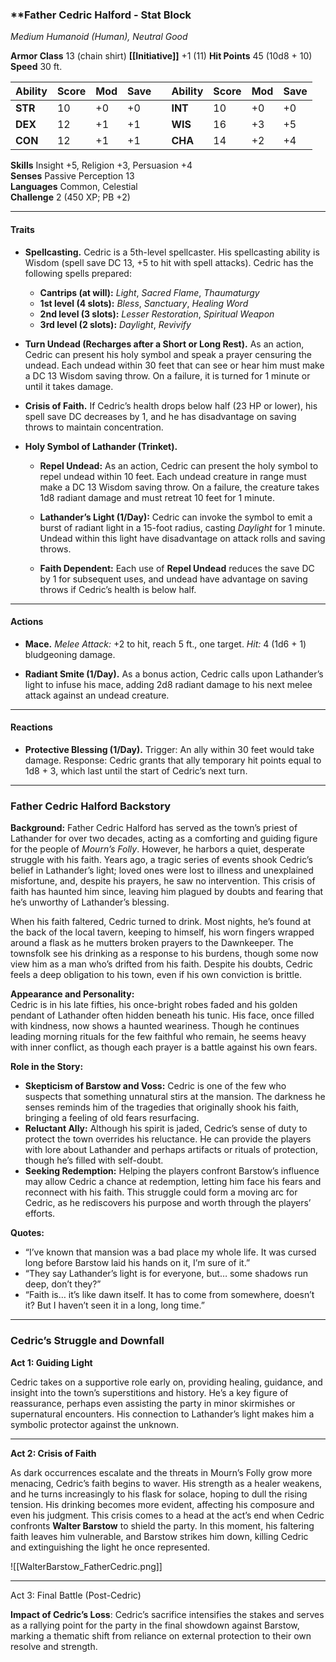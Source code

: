 
### **Father Cedric Halford - Stat Block 

_Medium Humanoid (Human), Neutral Good_

**Armor Class** 13 (chain shirt)                                         **[[Initiative]]** +1 (11)
**Hit Points** 45 (10d8 + 10)  
**Speed** 30 ft.  

| Ability | Score | Mod | Save |     | Ability | Score | Mod | Save |
| ------- | ----- | --- | ---- | --- | ------- | ----- | --- | ---- |
| **STR** | 10    | +0  | +0   |     | **INT** | 10    | +0  | +0   |
| **DEX** | 12    | +1  | +1   |     | **WIS** | 16    | +3  | +5   |
| **CON** | 12    | +1  | +1   |     | **CHA** | 14    | +2  | +4   |


**Skills** Insight +5, Religion +3, Persuasion +4  
**Senses** Passive Perception 13  
**Languages** Common, Celestial  
**Challenge** 2 (450 XP; PB +2)

---

#### **Traits**

- **Spellcasting.** Cedric is a 5th-level spellcaster. His spellcasting ability is Wisdom (spell save DC 13, +5 to hit with spell attacks). Cedric has the following spells prepared:
    
    - **Cantrips (at will):** _Light_, _Sacred Flame_, _Thaumaturgy_
    - **1st level (4 slots):** _Bless_, _Sanctuary_, _Healing Word_
    - **2nd level (3 slots):** _Lesser Restoration_, _Spiritual Weapon_
    - **3rd level (2 slots):** _Daylight_, _Revivify_

- **Turn Undead (Recharges after a Short or Long Rest).** As an action, Cedric can present his holy symbol and speak a prayer censuring the undead. Each undead within 30 feet that can see or hear him must make a DC 13 Wisdom saving throw. On a failure, it is turned for 1 minute or until it takes damage.

- **Crisis of Faith.** If Cedric’s health drops below half (23 HP or lower), his spell save DC decreases by 1, and he has disadvantage on saving throws to maintain concentration.

- **Holy Symbol of Lathander (Trinket).**
    
    - **Repel Undead:** As an action, Cedric can present the holy symbol to repel undead within 10 feet. Each undead creature in range must make a DC 13 Wisdom saving throw. On a failure, the creature takes 1d8 radiant damage and must retreat 10 feet for 1 minute.
	
    - **Lathander’s Light (1/Day):** Cedric can invoke the symbol to emit a burst of radiant light in a 15-foot radius, casting _Daylight_ for 1 minute. Undead within this light have disadvantage on attack rolls and saving throws.
    
    - **Faith Dependent:** Each use of **Repel Undead** reduces the save DC by 1 for subsequent uses, and undead have advantage on saving throws if Cedric’s health is below half.

---

#### **Actions**

- **Mace.** _Melee Attack:_ +2 to hit, reach 5 ft., one target. _Hit:_ 4 (1d6 + 1) bludgeoning damage.

- **Radiant Smite (1/Day).** As a bonus action, Cedric calls upon Lathander’s light to infuse his mace, adding 2d8 radiant damage to his next melee attack against an undead creature.


---

#### **Reactions**

- **Protective Blessing (1/Day).** Trigger: An ally within 30 feet would take damage. Response: Cedric grants that ally temporary hit points equal to 1d8 + 3, which last until the start of Cedric’s next turn.

---


### **Father Cedric Halford Backstory**

**Background:** Father Cedric Halford has served as the town’s priest of Lathander for over two decades, acting as a comforting and guiding figure for the people of _Mourn’s Folly_. However, he harbors a quiet, desperate struggle with his faith. Years ago, a tragic series of events shook Cedric’s belief in Lathander’s light; loved ones were lost to illness and unexplained misfortune, and, despite his prayers, he saw no intervention. This crisis of faith has haunted him since, leaving him plagued by doubts and fearing that he’s unworthy of Lathander’s blessing.

When his faith faltered, Cedric turned to drink. Most nights, he’s found at the back of the local tavern, keeping to himself, his worn fingers wrapped around a flask as he mutters broken prayers to the Dawnkeeper. The townsfolk see his drinking as a response to his burdens, though some now view him as a man who’s drifted from his faith. Despite his doubts, Cedric feels a deep obligation to his town, even if his own conviction is brittle.

**Appearance and Personality:**  
Cedric is in his late fifties, his once-bright robes faded and his golden pendant of Lathander often hidden beneath his tunic. His face, once filled with kindness, now shows a haunted weariness. Though he continues leading morning rituals for the few faithful who remain, he seems heavy with inner conflict, as though each prayer is a battle against his own fears.

**Role in the Story:**

- **Skepticism of Barstow and Voss:** Cedric is one of the few who suspects that something unnatural stirs at the mansion. The darkness he senses reminds him of the tragedies that originally shook his faith, bringing a feeling of old fears resurfacing.
- **Reluctant Ally:** Although his spirit is jaded, Cedric’s sense of duty to protect the town overrides his reluctance. He can provide the players with lore about Lathander and perhaps artifacts or rituals of protection, though he’s filled with self-doubt.
- **Seeking Redemption:** Helping the players confront Barstow’s influence may allow Cedric a chance at redemption, letting him face his fears and reconnect with his faith. This struggle could form a moving arc for Cedric, as he rediscovers his purpose and worth through the players’ efforts.

**Quotes:**

- “I’ve known that mansion was a bad place my whole life. It was cursed long before Barstow laid his hands on it, I’m sure of it.”
- “They say Lathander’s light is for everyone, but… some shadows run deep, don’t they?”
- “Faith is… it’s like dawn itself. It has to come from somewhere, doesn’t it? But I haven’t seen it in a long, long time.”
---
  
### **Cedric’s Struggle and Downfall**

  
**Act 1: Guiding Light**

Cedric takes on a supportive role early on, providing healing, guidance, and insight into the town’s superstitions and history. He’s a key figure of reassurance, perhaps even assisting the party in minor skirmishes or supernatural encounters. His connection to Lathander’s light makes him a symbolic protector against the unknown.

---

**Act 2: Crisis of Faith**

As dark occurrences escalate and the threats in Mourn’s Folly grow more menacing, Cedric’s faith begins to waver. His strength as a healer weakens, and he turns increasingly to his flask for solace, hoping to dull the rising tension. His drinking becomes more evident, affecting his composure and even his judgment. This crisis comes to a head at the act’s end when Cedric confronts **Walter Barstow** to shield the party. In this moment, his faltering faith leaves him vulnerable, and Barstow strikes him down, killing Cedric and extinguishing the light he once represented.

![[WalterBarstow_FatherCedric.png]]

---

Act 3: Final Battle (Post-Cedric)

**Impact of Cedric’s Loss**: Cedric’s sacrifice intensifies the stakes and serves as a rallying point for the party in the final showdown against Barstow, marking a thematic shift from reliance on external protection to their own resolve and strength.